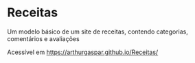 # Receitas
Um modelo básico de um site de receitas, contendo categorias, comentários e avaliações

Acessível em https://arthurgaspar.github.io/Receitas/
